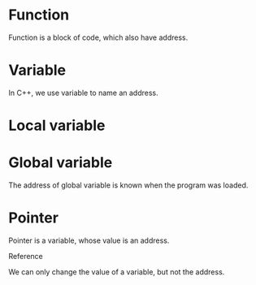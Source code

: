 
# Function
Function is a block of code, which also have address.

# Variable
In C++, we use variable to name an address.

# Local variable


# Global variable 
The address of global variable is known when the program was loaded.


# Pointer
Pointer is a variable, whose value is an address.

Reference 

We can only change the value of a variable, but not the address.


